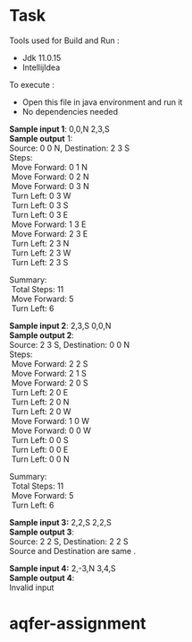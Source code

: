 # Task

Tools used for Build and Run :<br/>
 * Jdk 11.0.15<br/>
 * IntellijIdea<br/>
 
 To execute :
 * Open this file in java environment and run it 
 * No dependencies needed

**Sample input 1**: 0,0,N 2,3,S<br/>
**Sample output** 1:<br/>
Source: 0 0 N, Destination: 2 3 S<br/>
Steps:<br/>
&nbsp;Move Forward: 0 1 N<br/>
&nbsp;Move Forward: 0 2 N<br/>
&nbsp;Move Forward: 0 3 N<br/>
&nbsp;Turn Left:    0 3 W<br/>
&nbsp;Turn Left:    0 3 S<br/>
&nbsp;Turn Left:    0 3 E<br/>
&nbsp;Move Forward: 1 3 E<br/>
&nbsp;Move Forward: 2 3 E<br/>
&nbsp;Turn Left:    2 3 N<br/>
&nbsp;Turn Left:    2 3 W<br/>
&nbsp;Turn Left:    2 3 S<br/>

Summary:<br/>
&nbsp;Total Steps:  11<br/>
&nbsp;Move Forward: 5<br/>
&nbsp;Turn Left:    6<br/>

**Sample input 2**: 2,3,S 0,0,N<br/>
**Sample output 2**:<br/>
Source: 2 3 S, Destination: 0 0 N<br/>
Steps:<br/>
&nbsp;Move Forward: 2 2 S<br/>
&nbsp;Move Forward: 2 1 S<br/>
&nbsp;Move Forward: 2 0 S<br/>
&nbsp;Turn Left:    2 0 E<br/>
&nbsp;Turn Left:    2 0 N<br/>
&nbsp;Turn Left:    2 0 W<br/>
&nbsp;Move Forward: 1 0 W<br/>
&nbsp;Move Forward: 0 0 W<br/>
&nbsp;Turn Left:    0 0 S<br/>
&nbsp;Turn Left:    0 0 E<br/>
&nbsp;Turn Left:    0 0 N<br/>

Summary:<br/>
&nbsp;Total Steps:  11<br/>
&nbsp;Move Forward: 5<br/>
&nbsp;Turn Left:    6<br/>

**Sample input 3:** 2,2,S 2,2,S<br/>
**Sample output 3**:<br/>
Source: 2 2 S, Destination: 2 2 S<br/>
Source and Destination are same .<br/>

**Sample input 4:** 2,-3,N 3,4,S<br/>
**Sample output 4**:<br/>
Invalid input
# aqfer-assignment
